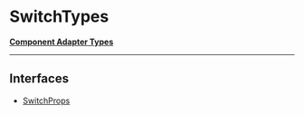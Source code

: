 # SwitchTypes

[**Component Adapter Types**](component-inventory.md)

***

## Interfaces

- [SwitchProps](Switch.SwitchTypes.Interface.SwitchProps.md)
